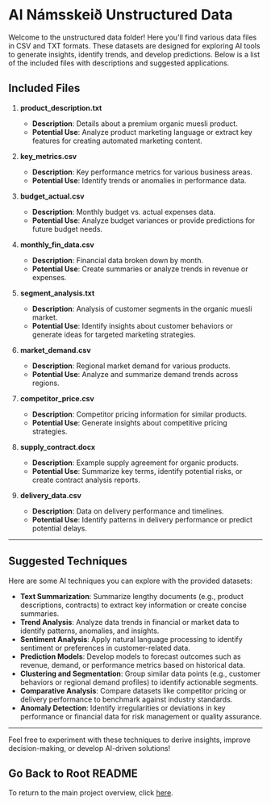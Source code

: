 # AI Námsskeið Unstructured Data

Welcome to the unstructured data folder! Here you'll find various data files in CSV and TXT formats. These datasets are designed for exploring AI tools to generate insights, identify trends, and develop predictions. Below is a list of the included files with descriptions and suggested applications.

## Included Files

1. **product_description.txt**
   - **Description**: Details about a premium organic muesli product.
   - **Potential Use**: Analyze product marketing language or extract key features for creating automated marketing content.

2. **key_metrics.csv**
   - **Description**: Key performance metrics for various business areas.
   - **Potential Use**: Identify trends or anomalies in performance data.

3. **budget_actual.csv**
   - **Description**: Monthly budget vs. actual expenses data.
   - **Potential Use**: Analyze budget variances or provide predictions for future budget needs.

4. **monthly_fin_data.csv**
   - **Description**: Financial data broken down by month.
   - **Potential Use**: Create summaries or analyze trends in revenue or expenses.

5. **segment_analysis.txt**
   - **Description**: Analysis of customer segments in the organic muesli market.
   - **Potential Use**: Identify insights about customer behaviors or generate ideas for targeted marketing strategies.

6. **market_demand.csv**
   - **Description**: Regional market demand for various products.
   - **Potential Use**: Analyze and summarize demand trends across regions.

7. **competitor_price.csv**
   - **Description**: Competitor pricing information for similar products.
   - **Potential Use**: Generate insights about competitive pricing strategies.

8. **supply_contract.docx**
   - **Description**: Example supply agreement for organic products.
   - **Potential Use**: Summarize key terms, identify potential risks, or create contract analysis reports.

9. **delivery_data.csv**
   - **Description**: Data on delivery performance and timelines.
   - **Potential Use**: Identify patterns in delivery performance or predict potential delays.

---

## Suggested Techniques

Here are some AI techniques you can explore with the provided datasets:

- **Text Summarization**: Summarize lengthy documents (e.g., product descriptions, contracts) to extract key information or create concise summaries.
- **Trend Analysis**: Analyze data trends in financial or market data to identify patterns, anomalies, and insights.
- **Sentiment Analysis**: Apply natural language processing to identify sentiment or preferences in customer-related data.
- **Prediction Models**: Develop models to forecast outcomes such as revenue, demand, or performance metrics based on historical data.
- **Clustering and Segmentation**: Group similar data points (e.g., customer behaviors or regional demand profiles) to identify actionable segments.
- **Comparative Analysis**: Compare datasets like competitor pricing or delivery performance to benchmark against industry standards.
- **Anomaly Detection**: Identify irregularities or deviations in key performance or financial data for risk management or quality assurance.

---

Feel free to experiment with these techniques to derive insights, improve decision-making, or develop AI-driven solutions!

## Go Back to Root README

To return to the main project overview, click [here](../README.md).
